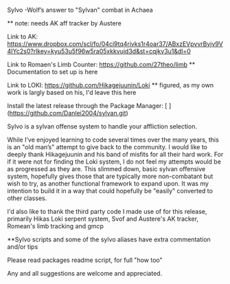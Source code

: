 Sylvo -Wolf’s answer to "Sylvan" combat in Achaea

** note: needs AK aff tracker by Austere 

Link to AK: https://www.dropbox.com/scl/fo/04ci9tq4rivks1r4oar37/ABxzEVpvvrBvjv9V4IYc2s0?rlkey=kyu53u5f96w5ra05xkkvujd3d&st=cqjkv3u1&dl=0

Link to Romaen's Limb Counter: https://github.com/27theo/limb
** Documentation to set up is here

Link to LOKI: https://github.com/Hikagejuunin/Loki
** figured, as my own work is largly based on his, I'd leave this here


Install the latest release through the Package Manager:
[
[
](https://github.com/Danlei2004/sylvan.git)](https://github.com/Danlei2004/sylvan.git)

Sylvo is a sylvan offense system to handle your affliction selection.

While I’ve enjoyed learning to code several times over the many years, this is an "old man’s" attempt to give back to the community. I would like to deeply thank Hikagejuunin and his band of misfits for all their hard work. For if it were not for finding the Loki system, I do not feel my attempts would be as progressed as they are. This slimmed down, basic sylvan offensive system, hopefully gives those that are typically more non-combatant but wish to try, as another functional framework to expand upon. It was my intention to build it in a way that could hopefully be "easily" converted to other classes.

I'd also like to thank the third party code I made use of for this release, primarily Hikas Loki serpent system, Svof and Austere's AK tracker, Romean's limb tracking and gmcp

**Sylvo scripts and some of the sylvo aliases have extra commentation and/or tips

Please read packages readme script, for full "how too"

Any and all suggestions are welcome and appreciated. 
